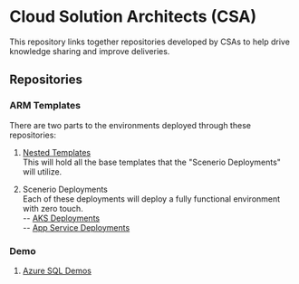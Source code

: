 # Cloud Solution Architects (CSA)
This repository links together repositories developed by CSAs to help drive knowledge sharing and improve deliveries. 

## Repositories

### ARM Templates
There are two parts to the environments deployed through these repositories:

1. [Nested Templates]()  
This will hold all the base templates that the "Scenerio Deployments" will utilize.  

2. Scenerio Deployments  
Each of these deployments will deploy a fully functional environment with zero touch.  
-- [AKS Deployments]()  
-- [App Service Deployments]()  

### Demo  

1. [Azure SQL Demos]()  